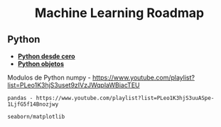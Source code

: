 <h1 align='center'>Machine Learning Roadmap</h1>

<h2 font_color='red'>Python</h2>

- [**Python desde cero**](https://youtu.be/nKPbfIU442g?si=7K1FnMw_VqU6Cp0t)
- [**Python objetos**](https://youtu.be/HtKqSJX7VoM?si=TMJma4HQQUcUw8Af)

Modulos de Python
	numpy - https://www.youtube.com/playlist?list=PLeo1K3hjS3uset9zIVzJWqplaWBiacTEU

	pandas - https://www.youtube.com/playlist?list=PLeo1K3hjS3uuASpe-1LjfG5f14Bnozjwy

	seaborn/matplotlib